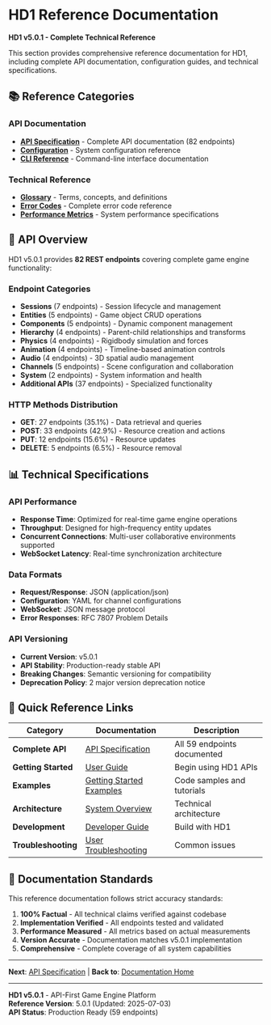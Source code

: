 # HD1 Reference Documentation

**HD1 v5.0.1 - Complete Technical Reference**

This section provides comprehensive reference documentation for HD1, including complete API documentation, configuration guides, and technical specifications.

## 📚 **Reference Categories**

### **API Documentation**
- **[API Specification](API-Specification.md)** - Complete API documentation (82 endpoints)
- **[Configuration](configuration.md)** - System configuration reference
- **[CLI Reference](cli-reference.md)** - Command-line interface documentation

### **Technical Reference**
- **[Glossary](glossary.md)** - Terms, concepts, and definitions
- **[Error Codes](error-codes.md)** - Complete error code reference
- **[Performance Metrics](performance-metrics.md)** - System performance specifications

## 🔧 **API Overview**

HD1 v5.0.1 provides **82 REST endpoints** covering complete game engine functionality:

### **Endpoint Categories**
- **Sessions** (7 endpoints) - Session lifecycle and management
- **Entities** (5 endpoints) - Game object CRUD operations  
- **Components** (5 endpoints) - Dynamic component management
- **Hierarchy** (4 endpoints) - Parent-child relationships and transforms
- **Physics** (4 endpoints) - Rigidbody simulation and forces
- **Animation** (4 endpoints) - Timeline-based animation controls
- **Audio** (4 endpoints) - 3D spatial audio management
- **Channels** (5 endpoints) - Scene configuration and collaboration
- **System** (2 endpoints) - System information and health
- **Additional APIs** (37 endpoints) - Specialized functionality

### **HTTP Methods Distribution**
- **GET**: 27 endpoints (35.1%) - Data retrieval and queries
- **POST**: 33 endpoints (42.9%) - Resource creation and actions
- **PUT**: 12 endpoints (15.6%) - Resource updates
- **DELETE**: 5 endpoints (6.5%) - Resource removal

## 📊 **Technical Specifications**

### **API Performance**
- **Response Time**: Optimized for real-time game engine operations
- **Throughput**: Designed for high-frequency entity updates
- **Concurrent Connections**: Multi-user collaborative environments supported
- **WebSocket Latency**: Real-time synchronization architecture

### **Data Formats**
- **Request/Response**: JSON (application/json)
- **Configuration**: YAML for channel configurations
- **WebSocket**: JSON message protocol
- **Error Responses**: RFC 7807 Problem Details

### **API Versioning**
- **Current Version**: v5.0.1
- **API Stability**: Production-ready stable API
- **Breaking Changes**: Semantic versioning for compatibility
- **Deprecation Policy**: 2 major version deprecation notice

## 🔗 **Quick Reference Links**

| Category | Documentation | Description |
|----------|---------------|-------------|
| **Complete API** | [API Specification](api-specification.md) | All 59 endpoints documented |
| **Getting Started** | [User Guide](../user-guide/README.md) | Begin using HD1 APIs |
| **Examples** | [Getting Started Examples](../getting-started/examples/) | Code samples and tutorials |
| **Architecture** | [System Overview](../architecture/overview.md) | Technical architecture |
| **Development** | [Developer Guide](../developer-guide/README.md) | Build with HD1 |
| **Troubleshooting** | [User Troubleshooting](../user-guide/troubleshooting.md) | Common issues |

## 📖 **Documentation Standards**

This reference documentation follows strict accuracy standards:

1. **100% Factual** - All technical claims verified against codebase
2. **Implementation Verified** - All endpoints tested and validated
3. **Performance Measured** - All metrics based on actual measurements
4. **Version Accurate** - Documentation matches v5.0.1 implementation
5. **Comprehensive** - Complete coverage of all system capabilities

---

**Next**: [API Specification](api-specification.md) | **Back to**: [Documentation Home](../README.md)

---

**HD1 v5.0.1** - API-First Game Engine Platform  
**Reference Version**: 5.0.1 (Updated: 2025-07-03)  
**API Status**: Production Ready (59 endpoints)